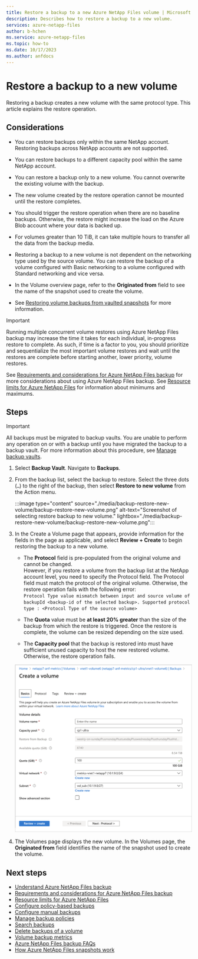 ```yaml
---
title: Restore a backup to a new Azure NetApp Files volume | Microsoft Docs
description: Describes how to restore a backup to a new volume.
services: azure-netapp-files
author: b-hchen
ms.service: azure-netapp-files
ms.topic: how-to
ms.date: 10/17/2023
ms.author: anfdocs
---
```

# Restore a backup to a new volume

Restoring a backup creates a new volume with the same protocol type. This article explains the restore operation. 

## Considerations

* You can restore backups only within the same NetApp account. Restoring backups across NetApp accounts are not supported. 

* You can restore backups to a different capacity pool within the same NetApp account.

* You can restore a backup only to a new volume. You cannot overwrite the existing volume with the backup. 

* The new volume created by the restore operation cannot be mounted until the restore completes. 

* You should trigger the restore operation when there are no baseline backups. Otherwise, the restore might increase the load on the Azure Blob account where your data is backed up. 

* For volumes greater than 10 TiB, it can take multiple hours to transfer all the data from the backup media.

* Restoring a backup to a new volume is not dependent on the networking type used by the source volume. You can restore the backup of a volume configured with Basic networking to a volume configured with Standard networking and vice versa.

* In the Volume overview page, refer to the **Originated from** field to see the name of the snapshot used to create the volume. 

* See [Restoring volume backups from vaulted snapshots](snapshots-introduction.md#restoring-volume-backups-from-vaulted-snapshots) for more information. 


> [!IMPORTANT]
> Running multiple concurrent volume restores using Azure NetApp Files backup may increase the time it takes for each individual, in-progress restore to complete. As such, if time is a factor to you, you should prioritize and sequentialize the most important volume restores and wait until the restores are complete before starting another, lower priority, volume restores.  

See [Requirements and considerations for Azure NetApp Files backup](backup-requirements-considerations.md) for more considerations about using Azure NetApp Files backup. See [Resource limits for Azure NetApp Files](azure-netapp-files-resource-limits.md) for information about minimums and maximums. 

## Steps

>[!IMPORTANT]
>All backups must be migrated to backup vaults. You are unable to perform any operation on or with a backup until you have migrated the backup to a backup vault. For more information about this procedure, see [Manage backup vaults](backup-vault-manage.md).

1. Select **Backup Vault**. Navigate to **Backups**.
<!-- 
    > [!NOTE]
    > If a volume is deleted but the backup policy wasn’t disabled before the volume deletion, all the backups related to the volume are retained in the Azure storage, and you can find them under the associated NetApp account. -->

2. From the backup list, select the backup to restore. Select the three dots (`…`) to the right of the backup, then select **Restore to new volume** from the Action menu.   

    :::image type="content" source="./media/backup-restore-new-volume/backup-restore-new-volume.png" alt-text="Screenshot of selecting restore backup to new volume." lightbox="./media/backup-restore-new-volume/backup-restore-new-volume.png":::

3. In the Create a Volume page that appears, provide information for the fields in the page as applicable, and select **Review + Create** to begin restoring the backup to a new volume.   

    * The **Protocol** field is pre-populated from the original volume and cannot be changed.    
        However, if you restore a volume from the backup list at the NetApp account level, you need to specify the Protocol field. The Protocol field must match the protocol of the original volume. Otherwise, the restore operation fails with the following error:  
        `Protocol Type value mismatch between input and source volume of backupId <backup-id of the selected backup>. Supported protocol type : <Protocol Type of the source volume>`

    * The **Quota** value must be **at least 20% greater** than the size of the backup from which the restore is triggered. Once the restore is complete, the volume can be resized depending on the size used. 

    * The **Capacity pool** that the backup is restored into must have sufficient unused capacity to host the new restored volume. Otherwise, the restore operation fails.   

    ![Screenshot that shows the Create a Volume page.](./media/backup-restore-new-volume/backup-restore-create-volume.png)

4. The Volumes page displays the new volume. In the Volumes page, the **Originated from** field identifies the name of the snapshot used to create the volume.

## Next steps  

* [Understand Azure NetApp Files backup](backup-introduction.md)
* [Requirements and considerations for Azure NetApp Files backup](backup-requirements-considerations.md)
* [Resource limits for Azure NetApp Files](azure-netapp-files-resource-limits.md)
* [Configure policy-based backups](backup-configure-policy-based.md)
* [Configure manual backups](backup-configure-manual.md)
* [Manage backup policies](backup-manage-policies.md)
* [Search backups](backup-search.md)
* [Delete backups of a volume](backup-delete.md)
* [Volume backup metrics](azure-netapp-files-metrics.md#volume-backup-metrics)
* [Azure NetApp Files backup FAQs](faq-backup.md)
* [How Azure NetApp Files snapshots work](snapshots-introduction.md)

